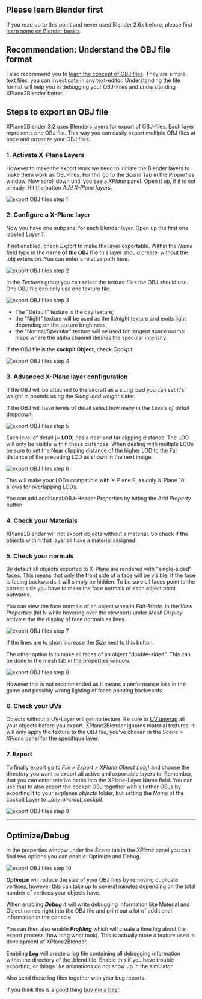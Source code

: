 ## Please learn Blender first
If you read up to this point and never used Blender 2.6x before, please first [learn some on Blender basics](http://www.blender.org/support/).

## Recommendation: Understand the OBJ file format
I also recommend you to [learn the concept of OBJ files](http://developer.x-plane.com/?article=obj8-file-format-specification). They are simple text files, you can investigate in any text-editor. Understanding the file format will help you in debugging your OBJ-Files and understanding XPlane2Blender better.

## Steps to export an OBJ file
XPlane2Blender 3.2 uses Blenders layers for export of OBJ-files. Each layer represents one OBJ file. This way you can easily export multiple OBJ files at once and organize your OBJ files.

### 1. Activate X-Plane Layers

However to make the export work we need to initiate the Blender layers to make them work as OBJ-files.
For this go to the _Scene_ Tab in the _Properties_ window.
Now scroll down until you see a _XPlane_ panel. Open it up, if it is not already. Hit the button _Add X-Plane layers_.

![export OBJ files step 1](./images/docs-3.2x-export-obj-files_1.png)


### 2. Configure a X-Plane layer

Now you have one subpanel for each Blender layer. Open up the first one labeled _Layer 1_.

If not enabled, check _Export_ to make the layer exportable.
Within the _Name_ field type in the **name of the OBJ file** this layer should create, without the .obj extension.
You can enter a relative path here.

![export OBJ files step 2](./images/docs-3.2x-export-obj-files_2.png)

In the _Textures_ group you can select the texture files the OBJ should use. One OBJ file can only use one texture file.

![export OBJ files step 3](./images/docs-3.2x-export-obj-files_3.png)

- The "Default" texture is the day texture,
- the "Night" texture will be used as the lit/night texture and emits light depending on the texture brightness,
- the "Normal/Specular" texture will be used for tangent space normal maps where the alpha channel defines the specular intensity.

If the OBJ file is the **cockpit Object**, check _Cockpit_.

![export OBJ files step 4](./images/docs-3.2x-export-obj-files_4.png)

### 3. Advanced X-Plane layer configuration

If the OBJ will be attached to the aircraft as a slung load you can set it's weight in pounds using the _Slung load weight_ slider.

If the OBJ will have levels of detail select how many in the _Levels of detail_ dropdown.

![export OBJ files step 5](./images/docs-3.2x-export-obj-files_5.png)

Each level of detail (= **LOD**) has a near and far clipping distance. The LOD will only be visible within these distances.
When dealing with multiple LODs be sure to set the Near clipping distance of the higher LOD to the Far distance of the preceding LOD as shown in the next image.

![export OBJ files step 6](./images/docs-3.2x-export-obj-files_6.png)

This will make your LODs compatible with X-Plane 9, as only X-Plane 10 allows for overlapping LODs.

You can add additional OBJ-Header Properties by hitting the _Add Property_ button.


### 4. Check your Materials

XPlane2Blender will not export objects without a material.
So check if the objects within that layer all have a material assigned.


### 5. Check your normals

By default all objects exported to X-Plane are rendered with "single-sided" faces.
This means that only the front side of a face will be visible.
If the face is facing backwards it will simply be hidden.
To be sure all faces point to the correct side you have to make the face normals of each object point outwards.

You can view the face normals of an object when in _Edit-Mode_.
In the _View Properties_ (hit N while hovering over the viewport) under _Mesh Display_ activate the the display of face normals as lines.

![export OBJ files step 7](./images/docs-3.2x-export-obj-files_7.png)

If the lines are to short increase the _Size_ next to this button.

The other option is to make all faces of an object "double-sided".
This can be done in the mesh tab in the properties window.

![export OBJ files step 8](./images/docs-3.2x-export-obj-files_8.png)

However this is not recommended as it means a performance loss in the game and possibly wrong lighting of faces pointing backwards.


### 6. Check your UVs

Objects without a UV-Layer will get no texture.
Be sure to [UV unwrap](http://wiki.blender.org/index.php/Doc:2.6/Manual/Textures/Mapping/UV/Unwrapping) all your objects before you export.
XPlane2Blender ignores material textures.
It will only apply the texture to the OBJ file, you've chosen in the _Scene > XPlane_ panel for the specifique layer.

### 7. Export

To finally export go to _File > Export > XPlane Object (.obj)_ and choose the directory you want to export all active and exportable layers to.
Remember, that you can enter relative paths into the XPlane-Layer Name field.
You can use that to also export the cockpit OBJ together with all other OBJs by exporting it to your airplanes _objects_ folder, but setting the _Name_ of the cockpit Layer to _../my_aircract_cockpit_.

![export OBJ files step 9](images/docs-3.2x-export-obj-files_9.png)

----

## Optimize/Debug

In the properties window under the _Scene_ tab in the _XPlane_ panel you can find two options you can enable: Optimize and Debug.

![export OBJ files step 10](images/docs-3.2x-export-obj-files_10.png)

**_Optimize_** will reduce the size of your OBJ files by removing duplicate vertices, however this can take up to several minutes depending on the total number of vertices your objects have.

When enabling **_Debug_** it will write debugging information like Material and Object names right into the OBJ file and print out a lot of additional information in the console.

You can then also enable **_Profiling_** which will create a time log about the export process (how long what took).
This is actually more a feature used in development of XPlane2Blender.

Enabling **_Log_** will create a log file containing all debugging information within the directory of the .blend file.
Enable this if you have trouble exporting, or things like animations do not show up in the simulator.

Also send these log files together with your bug reports.


If you think this is a good thing [buy me a beer](../../Donations).